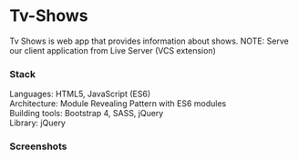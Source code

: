 # Tv-Shows
Tv Shows is web app that provides information about shows.
NOTE: Serve our client application from Live Server (VCS extension)


### Stack
Languages: HTML5, JavaScript (ES6)<br />
Architecture: Module Revealing Pattern with ES6 modules<br />
Building tools: Bootstrap 4, SASS, jQuery<br />
Library: jQuery<br />

### Screenshots



